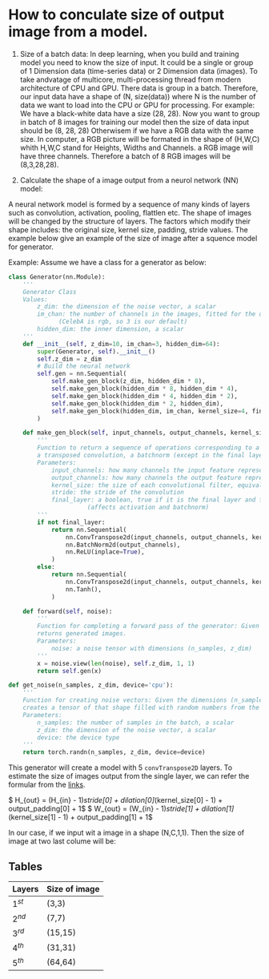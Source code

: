 # How to conculate size of output image from a model.

1) Size of a batch data: 
In deep learning, when you build and training model you need to know the size of input. It could be a single or group of 1 Dimension data (time-series data) or 2 Dimension data (images).
To take andvatage of multicore, multi-processing thread from modern architecture of CPU and GPU. There data is group in a batch. Therefore, our input data have a shape of 
(N, size(data)) where N is the number of data we want to load into the CPU or GPU for processing. 
For example:
We have a black-white data have a size (28, 28). Now you want to group in batch of 8 images for training our model then the size of data input should be (8, 28, 28)
Otherwisem if we have a RGB data with the same size. In computer, a RGB picture will be formated in the shape of (H,W,C) whith H,W,C stand for Heights, Widths and Channels. a RGB image will have
three channels. Therefore a batch of 8 RGB images will be (8,3,28,28).

2) Calculate the shape of a image output from a neurol network (NN) model:

A neural network model is formed by a sequence of many kinds of layers such as convolution, activation, pooling, flattlen etc. The shape of images will be changed by the structure of layers.
The factors which modify their shape includes: the original size, kernel size, padding, stride values. 
The example below give an example of the size of image after a squence model for generator.

Example: 
Assume we have a class for a generator as below:
```python
class Generator(nn.Module):
    '''
    Generator Class
    Values:
        z_dim: the dimension of the noise vector, a scalar
        im_chan: the number of channels in the images, fitted for the dataset used, a scalar
              (CelebA is rgb, so 3 is our default)
        hidden_dim: the inner dimension, a scalar
    '''
    def __init__(self, z_dim=10, im_chan=3, hidden_dim=64):
        super(Generator, self).__init__()
        self.z_dim = z_dim
        # Build the neural network
        self.gen = nn.Sequential(
            self.make_gen_block(z_dim, hidden_dim * 8),
            self.make_gen_block(hidden_dim * 8, hidden_dim * 4),
            self.make_gen_block(hidden_dim * 4, hidden_dim * 2),
            self.make_gen_block(hidden_dim * 2, hidden_dim),
            self.make_gen_block(hidden_dim, im_chan, kernel_size=4, final_layer=True),
        )

    def make_gen_block(self, input_channels, output_channels, kernel_size=3, stride=2, final_layer=False):
        '''
        Function to return a sequence of operations corresponding to a generator block of DCGAN;
        a transposed convolution, a batchnorm (except in the final layer), and an activation.
        Parameters:
            input_channels: how many channels the input feature representation has
            output_channels: how many channels the output feature representation should have
            kernel_size: the size of each convolutional filter, equivalent to (kernel_size, kernel_size)
            stride: the stride of the convolution
            final_layer: a boolean, true if it is the final layer and false otherwise 
                      (affects activation and batchnorm)
        '''
        if not final_layer:
            return nn.Sequential(
                nn.ConvTranspose2d(input_channels, output_channels, kernel_size, stride),
                nn.BatchNorm2d(output_channels),
                nn.ReLU(inplace=True),
            )
        else:
            return nn.Sequential(
                nn.ConvTranspose2d(input_channels, output_channels, kernel_size, stride),
                nn.Tanh(),
            )

    def forward(self, noise):
        '''
        Function for completing a forward pass of the generator: Given a noise tensor, 
        returns generated images.
        Parameters:
            noise: a noise tensor with dimensions (n_samples, z_dim)
        '''
        x = noise.view(len(noise), self.z_dim, 1, 1)
        return self.gen(x)

def get_noise(n_samples, z_dim, device='cpu'):
    '''
    Function for creating noise vectors: Given the dimensions (n_samples, z_dim)
    creates a tensor of that shape filled with random numbers from the normal distribution.
    Parameters:
        n_samples: the number of samples in the batch, a scalar
        z_dim: the dimension of the noise vector, a scalar
        device: the device type
    '''
    return torch.randn(n_samples, z_dim, device=device)
   ```
   This generator will create a model with 5 `convTranspose2D` layers. 
To estimate the size of images output from the single layer, we can refer the formular from the [links](https://pytorch.org/docs/stable/generated/torch.nn.ConvTranspose2d.html).

$ H_{out} = (H_{in} - 1)*stride[0] + dilation[0]*(kernel_size[0] - 1) + output_padding[0] + 1$
$ W_{out} = (W_{in} - 1)*stride[1] + dilation[1]*(kernel_size[1] - 1) + output_padding[1] + 1$

In our case, if we input wit a image in a shape (N,C,1,1). Then the size of image at two last colume will be:

## Tables

| Layers | Size of image |
|-|-|
| $1^{st}$ | (3,3)|
| $2^{nd}$ | (7,7)|
| $3^{rd}$ | (15,15)|
| $4^{th}$ | (31,31)|
| $5^{th}$ | (64,64)|
